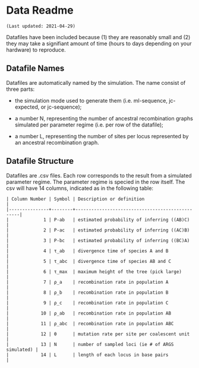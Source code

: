 # Data Readme
	(Last updated: 2021-04-29)

Datafiles have been included because (1) they are reasonably small and (2) they
may take a signifiant amount of time (hours to days depending on your hardware)
to reproduce.


## Datafile Names

Datafiles are automatically named by the simulation. The name consist of three parts:

* the simulation mode used to generate them (i.e. ml-sequence, jc-expected, or
  jc-sequence);

* a number N, representing the number of ancestral recombination graphs
  simulated per parameter regime (i.e. per row of the datafile);

* a number L, representing the number of sites per locus represented by an
  ancestral recombination graph.


## Datafile Structure

Datafiles are .csv files. Each row corresponds to the result from a simulated
parameter regime. The parameter regime is specied in the row itself. The csv
will have 14 columns, indicated as in the following table:

```
| Column Number | Symbol | Description or definition                       |
|---------------+--------+-------------------------------------------------|
|             1 | P-ab   | estimated probability of inferring ((AB)C)      |
|             2 | P-ac   | estimated probability of inferring ((AC)B)      |
|             3 | P-bc   | estimated probability of inferring ((BC)A)      |
|             4 | τ_ab   | divergence time of species A and B              |
|             5 | τ_abc  | divergence time of species AB and C             |
|             6 | τ_max  | maximum height of the tree (pick large)         |
|             7 | ρ_a    | recombination rate in population A              |
|             8 | ρ_b    | recombination rate in population B              |
|             9 | ρ_c    | recombination rate in population C              |
|            10 | ρ_ab   | recombination rate in population AB             |
|            11 | ρ_abc  | recombination rate in population ABC            |
|            12 | θ      | mutation rate per site per coalescent unit      |
|            13 | N      | number of sampled loci (ie # of ARGS simulated) |
|            14 | L      | length of each locus in base pairs              |
```
